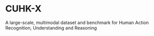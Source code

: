 # CUHK-X
A large-scale, multimodal dataset and benchmark for Human Action Recognition, Understanding and Reasoning
